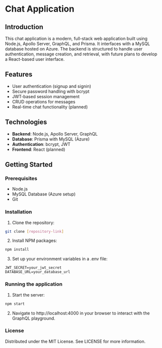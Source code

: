 # Chat Application

## Introduction

This chat application is a modern, full-stack web application built using Node.js, Apollo Server, GraphQL, and Prisma. It interfaces with a MySQL database hosted on Azure. The backend is structured to handle user authentication, message creation, and retrieval, with future plans to develop a React-based user interface.

## Features

- User authentication (signup and signin)
- Secure password handling with bcrypt
- JWT-based session management
- CRUD operations for messages
- Real-time chat functionality (planned)

## Technologies

- **Backend**: Node.js, Apollo Server, GraphQL
- **Database**: Prisma with MySQL (Azure)
- **Authentication**: bcrypt, JWT
- **Frontend**: React (planned)

## Getting Started

### Prerequisites

- Node.js
- MySQL Database (Azure setup)
- Git

### Installation

1. Clone the repository:

```sh
git clone [repository-link]
```

2. Install NPM packages:

```sh
npm install
```

3. Set up your environment variables in a .env file:

```
JWT_SECRET=your_jwt_secret
DATABASE_URL=your_database_url
```

### Running the application

1. Start the server:

```sh
npm start
```

2. Navigate to http://localhost:4000 in your browser to interact with the GraphQL playground.

### License

Distributed under the MIT License. See LICENSE for more information.
